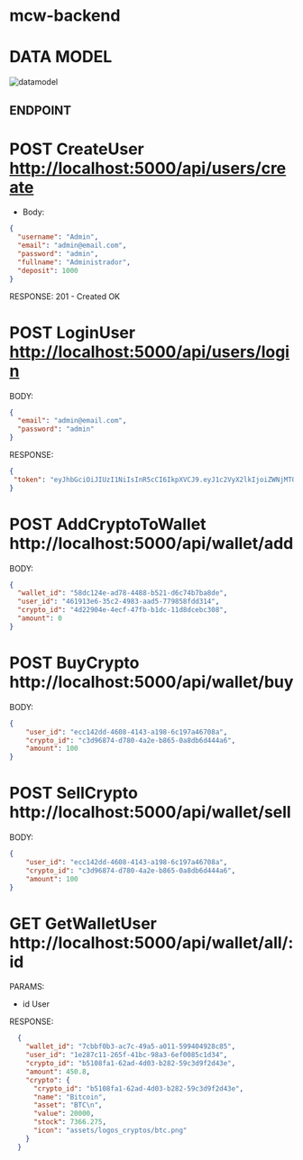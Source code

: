 # mcw-backend


# DATA MODEL

![datamodel](https://user-images.githubusercontent.com/103194843/231605328-f9652dd6-1763-4dcc-9181-33e74afb73ed.jpg)



## ENDPOINT
# POST CreateUser [http://localhost:5000/api/users/create](http://localhost:5000/api/users/create)

- Body:
```json
{
  "username": "Admin",
  "email": "admin@email.com",
  "password": "admin",
  "fullname": "Administrador",
  "deposit": 1000 
}
```
RESPONSE: 
201 - Created OK

# POST LoginUser [http://localhost:5000/api/users/login](http://localhost:5000/api/users/login)


BODY:

```json
{
  "email": "admin@email.com",
  "password": "admin"
}
```

RESPONSE:

```json
{
 "token": "eyJhbGciOiJIUzI1NiIsInR5cCI6IkpXVCJ9.eyJ1c2VyX2lkIjoiZWNjMTQyZGQtNDYwOC00MTQzLWExOTgtNmMxOTdhNDY3MDhhIiwiaWF0IjoxNjgxMzY0NDYwLCJleHAiOjE2ODEzNjgwNjB9.VSQ8YgJOI_mK_BfAByKxyNt4L1tEwwwLfKdxsPot4g0"
}
```

# POST AddCryptoToWallet http://localhost:5000/api/wallet/add 

BODY:

```json
{
  "wallet_id": "58dc124e-ad78-4488-b521-d6c74b7ba8de",
  "user_id": "461913e6-35c2-4983-aad5-779858fdd314",
  "crypto_id": "4d22904e-4ecf-47fb-b1dc-11d8dcebc308",
  "amount": 0
}
```

# POST BuyCrypto http://localhost:5000/api/wallet/buy

BODY:

```json
{
    "user_id": "ecc142dd-4608-4143-a198-6c197a46708a",
    "crypto_id": "c3d96874-d780-4a2e-b865-0a8db6d444a6",
    "amount": 100
}
```

# POST SellCrypto http://localhost:5000/api/wallet/sell 

BODY:

```json
{
    "user_id": "ecc142dd-4608-4143-a198-6c197a46708a",
    "crypto_id": "c3d96874-d780-4a2e-b865-0a8db6d444a6",
    "amount": 100
}
```
# GET GetWalletUser http://localhost:5000/api/wallet/all/:id
PARAMS:
- id User

RESPONSE:

```json
  {
    "wallet_id": "7cbbf0b3-ac7c-49a5-a011-599404928c85",
    "user_id": "1e287c11-265f-41bc-98a3-6ef0085c1d34",
    "crypto_id": "b5108fa1-62ad-4d03-b282-59c3d9f2d43e",
    "amount": 450.8,
    "crypto": {
      "crypto_id": "b5108fa1-62ad-4d03-b282-59c3d9f2d43e",
      "name": "Bitcoin",
      "asset": "BTC\n",
      "value": 20000,
      "stock": 7366.275,
      "icon": "assets/logos_cryptos/btc.png"
    }
  }
```
